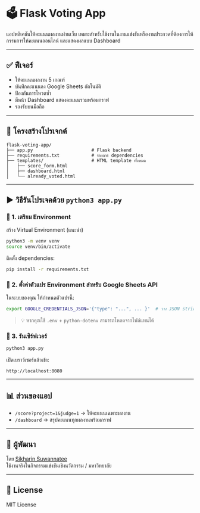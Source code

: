 # 🗳️ Flask Voting App

แอปพลิเคชันให้คะแนนผลงานผ่านเว็บ เหมาะสำหรับใช้งานในงานแข่งขันหรืองานประกวดที่ต้องการให้กรรมการให้คะแนนออนไลน์ และแสดงผลแบบ Dashboard

---

## ✅ ฟีเจอร์

- ให้คะแนนผลงาน 5 เกณฑ์
- บันทึกคะแนนลง Google Sheets อัตโนมัติ
- ป้องกันการโหวตซ้ำ
- มีหน้า Dashboard แสดงคะแนนรวมพร้อมกราฟ
- รองรับบนมือถือ

---

## 📁 โครงสร้างโปรเจกต์

```
flask-voting-app/
├── app.py                      # Flask backend
├── requirements.txt            # รายการ dependencies
├── templates/                  # HTML template ทั้งหมด
│   ├── score_form.html
│   ├── dashboard.html
│   └── already_voted.html
```

---

## ▶️ วิธีรันโปรเจคด้วย `python3 app.py`

### 🔧 1. เตรียม Environment

สร้าง Virtual Environment (แนะนำ)

```bash
python3 -m venv venv
source venv/bin/activate
```

ติดตั้ง dependencies:

```bash
pip install -r requirements.txt
```

### 📄 2. ตั้งค่าตัวแปร Environment สำหรับ Google Sheets API

ในระบบของคุณ ให้กำหนดตัวแปรนี้:

```bash
export GOOGLE_CREDENTIALS_JSON='{"type": "...", ... }'  # วาง JSON string ของ Google service account credentials
```

> 💡 หากคุณใช้ `.env` + `python-dotenv` สามารถโหลดจากไฟล์แทนได้

### 🚀 3. รันเซิร์ฟเวอร์

```bash
python3 app.py
```

เปิดเบราว์เซอร์แล้วเข้า:

```
http://localhost:8080
```

---

## 📊 ส่วนของแอป

- `/score?project=1&judge=1` → ให้คะแนนเฉพาะผลงาน
- `/dashboard` → สรุปคะแนนทุกผลงานพร้อมกราฟ

---

## 🧠 ผู้พัฒนา

โดย [Sikharin Suwannatee](https://github.com/sikharin)  
ใช้งานจริงในกิจกรรมแข่งขันเชิงนวัตกรรม / มหาวิทยาลัย

---

## 📄 License

MIT License

